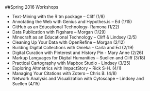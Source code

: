 ##Spring 2016 Workshops

* Text-Mining with the R tm package – Cliff (1/8)
* Annotating the Web with Genius and Hypothes.is – Ed (1/15)
* GitHub as an Educational Technology- Ramona (1/22)
* Data Publication with Figshare – Morgan (1/29)	
* Minecraft as an Educational Technology – Cliff & Lindsey (2/5)
* Cleaning Up Your Data with OpenRefine – Morgan (2/12)
* Building Digital Collections with Omeka – Carla and Ed (2/19)
* Digital Curation with Pinterest and History Pin - Mary Anne (2/26)
* Markup Languages for Digital Humanities – Suellen and Cliff (3/18)
* Practical Cartography with Mapbox Studio - Lindsey (3/25)
* Exploring Altmetrics with ImpactStory – Rick S-H. (4/1)
* Managing Your Citations with Zotero – Chris B. (4/8)
* Network Analysis and Visualization with Cytoscape – Lindsey and Suellen (4/15)

